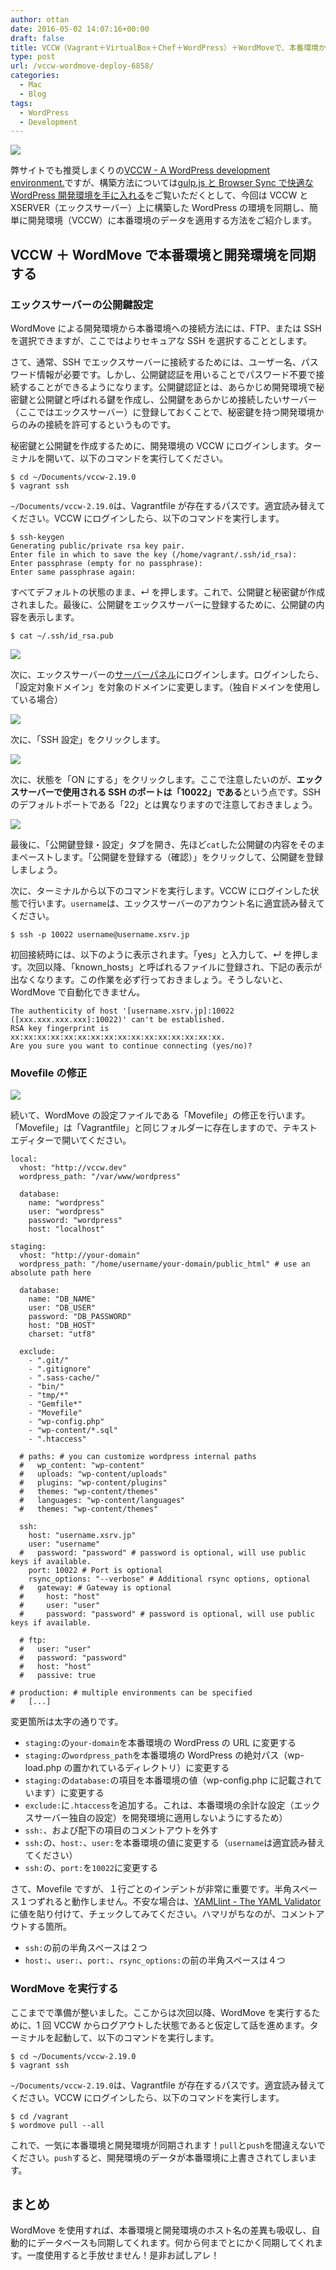 ```yaml
---
author: ottan
date: 2016-05-02 14:07:16+00:00
draft: false
title: VCCW（Vagrant＋VirtualBox＋Chef＋WordPress）＋WordMoveで、本番環境から開発環境にデータを簡単に同期する！
type: post
url: /vccw-wordmove-deploy-6858/
categories:
  - Mac
  - Blog
tags:
  - WordPress
  - Development
---
```


![](/images/2016/05/160502-57275563c8c88.jpg)

弊サイトでも推奨しまくりの[VCCW - A WordPress development environment.](http://vccw.cc/)ですが、構築方法については[gulp.js と Browser Sync で快適な WordPress 開発環境を手に入れる](/gulp-browser-sync-476/)をご覧いただくとして、今回は VCCW と XSERVER（エックスサーバー）上に構築した WordPress の環境を同期し、簡単に開発環境（VCCW）に本番環境のデータを適用する方法をご紹介します。

## VCCW ＋ WordMove で本番環境と開発環境を同期する

### エックスサーバーの公開鍵設定

WordMove による開発環境から本番環境への接続方法には、FTP、または SSH を選択できますが、ここではよりセキュアな SSH を選択することとします。

さて、通常、SSH でエックスサーバーに接続するためには、ユーザー名、パスワード情報が必要です。しかし、公開鍵認証を用いることでパスワード不要で接続することができるようになります。公開鍵認証とは、あらかじめ開発環境で秘密鍵と公開鍵と呼ばれる鍵を作成し、公開鍵をあらかじめ接続したいサーバー（ここではエックスサーバー）に登録しておくことで、秘密鍵を持つ開発環境からのみの接続を許可するというものです。

秘密鍵と公開鍵を作成するために、開発環境の VCCW にログインします。ターミナルを開いて、以下のコマンドを実行してください。

    $ cd ~/Documents/vccw-2.19.0
    $ vagrant ssh

`~/Documents/vccw-2.19.0`は、Vagrantfile が存在するパスです。適宜読み替えてください。VCCW にログインしたら、以下のコマンドを実行します。

    $ ssh-keygen
    Generating public/private rsa key pair.
    Enter file in which to save the key (/home/vagrant/.ssh/id_rsa):
    Enter passphrase (empty for no passphrase):
    Enter same passphrase again:

すべてデフォルトの状態のまま、↵ を押します。これで、公開鍵と秘密鍵が作成されました。最後に、公開鍵をエックスサーバーに登録するために、公開鍵の内容を表示します。

    $ cat ~/.ssh/id_rsa.pub

![](/images/2016/05/160502-572755670a9b8.png)

次に、エックスサーバーの[サーバーパネル](https://www.xserver.ne.jp/login_server.php)にログインします。ログインしたら、「設定対象ドメイン」を対象のドメインに変更します。（独自ドメインを使用している場合）

![](/images/2016/05/160502-5727556a42c57.png)

次に、「SSH 設定」をクリックします。

![](/images/2016/05/160502-5727556e038ca.png)

次に、状態を「ON にする」をクリックします。ここで注意したいのが、**エックスサーバーで使用される SSH のポートは「10022」である**という点です。SSH のデフォルトポートである「22」とは異なりますので注意しておきましょう。

![](/images/2016/05/160502-57275572a4353.png)

最後に、「公開鍵登録・設定」タブを開き、先ほど`cat`した公開鍵の内容をそのままペーストします。「公開鍵を登録する（確認）」をクリックして、公開鍵を登録しましょう。

次に、ターミナルから以下のコマンドを実行します。VCCW にログインした状態で行います。`username`は、エックスサーバーのアカウント名に適宜読み替えてください。

    $ ssh -p 10022 username@username.xsrv.jp

初回接続時には、以下のように表示されます。「yes」と入力して、↵ を押します。次回以降、「known_hosts」と呼ばれるファイルに登録され、下記の表示が出なくなります。この作業を必ず行っておきましょう。そうしないと、WordMove で自動化できません。

    The authenticity of host '[username.xsrv.jp]:10022 ([xxx.xxx.xxx.xxx]:10022)' can't be established.
    RSA key fingerprint is xx:xx:xx:xx:xx:xx:xx:xx:xx:xx:xx:xx:xx:xx:xx:xx.
    Are you sure you want to continue connecting (yes/no)?

### Movefile の修正

![](/images/2016/05/160502-5727557809ed5.png)

続いて、WordMove の設定ファイルである「Movefile」の修正を行います。「Movefile」は「Vagrantfile」と同じフォルダーに存在しますので、テキストエディターで開いてください。

    local:
      vhost: "http://vccw.dev"
      wordpress_path: "/var/www/wordpress"

      database:
        name: "wordpress"
        user: "wordpress"
        password: "wordpress"
        host: "localhost"

    staging:
      vhost: "http://your-domain"
      wordpress_path: "/home/username/your-domain/public_html" # use an absolute path here

      database:
        name: "DB_NAME"
        user: "DB_USER"
        password: "DB_PASSWORD"
        host: "DB_HOST"
        charset: "utf8"

      exclude:
        - ".git/"
        - ".gitignore"
        - ".sass-cache/"
        - "bin/"
        - "tmp/*"
        - "Gemfile*"
        - "Movefile"
        - "wp-config.php"
        - "wp-content/*.sql"
        - ".htaccess"

      # paths: # you can customize wordpress internal paths
      #   wp_content: "wp-content"
      #   uploads: "wp-content/uploads"
      #   plugins: "wp-content/plugins"
      #   themes: "wp-content/themes"
      #   languages: "wp-content/languages"
      #   themes: "wp-content/themes"

      ssh:
        host: "username.xsrv.jp"
        user: "username"
      #   password: "password" # password is optional, will use public keys if available.
        port: 10022 # Port is optional
        rsync_options: "--verbose" # Additional rsync options, optional
      #   gateway: # Gateway is optional
      #     host: "host"
      #     user: "user"
      #     password: "password" # password is optional, will use public keys if available.

      # ftp:
      #   user: "user"
      #   password: "password"
      #   host: "host"
      #   passive: true

    # production: # multiple environments can be specified
    #   [...]

変更箇所は太字の通りです。

- `staging:`の`your-domain`を本番環境の WordPress の URL に変更する
- `staging:`の`wordpress_path`を本番環境の WordPress の絶対パス（wp-load.php の置かれているディレクトリ）に変更する
- `staging:`の`database:`の項目を本番環境の値（wp-config.php に記載されています）に変更する
- `exclude:`に`.htaccess`を追加する。これは、本番環境の余計な設定（エックスサーバー独自の設定）を開発環境に適用しないようにするため）
- `ssh:`、および配下の項目のコメントアウトを外す
- `ssh:`の、`host:`、`user:`を本番環境の値に変更する（`username`は適宜読み替えてください）
- `ssh:`の、`port:`を`10022`に変更する

さて、Movefile ですが、１行ごとのインデントが非常に重要です。半角スペース１つずれると動作しません。不安な場合は、[YAMLlint - The YAML Validator](http://www.yamllint.com/)に値を貼り付けて、チェックしてみてください。ハマリがちなのが、コメントアウトする箇所。

- `ssh:`の前の半角スペースは２つ
- `host:`、`user:`、`port:`、`rsync_options:`の前の半角スペースは４つ

### WordMove を実行する

ここまでで準備が整いました。ここからは次回以降、WordMove を実行するために、1 回 VCCW からログアウトした状態であると仮定して話を進めます。ターミナルを起動して、以下のコマンドを実行します。

    $ cd ~/Documents/vccw-2.19.0
    $ vagrant ssh

`~/Documents/vccw-2.19.0`は、Vagrantfile が存在するパスです。適宜読み替えてください。VCCW にログインしたら、以下のコマンドを実行します。

    $ cd /vagrant
    $ wordmove pull --all

これで、一気に本番環境と開発環境が同期されます！`pull`と`push`を間違えないでください。`push`すると、開発環境のデータが本番環境に上書きされてしまいます。

## まとめ

WordMove を使用すれば、本番環境と開発環境のホスト名の差異も吸収し、自動的にデータベースも同期してくれます。何から何までとにかく同期してくれます。一度使用すると手放せません！是非お試しアレ！
